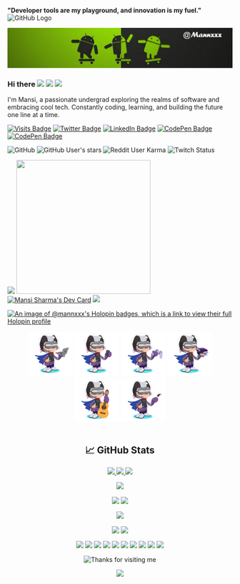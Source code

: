 **"Developer tools are my playground, and innovation is my fuel."** <img src="https://github.com/raghavk16/raghavk16/blob/master/octo.gif" alt="GitHub Logo" width="50"/> 

<!--[![background_logo (1)](./assets/background_logo (1).png)]-->
<img  src="https://github.com/Mannxxx/Mannxxx/blob/main/assets/background_logo%20(1).png?raw=true" alt="laptop" />

### Hi there <img src="https://media.giphy.com/media/mGcNjsfWAjY5AEZNw6/giphy.gif" width="50"> <img src="https://emojis.slackmojis.com/emojis/images/1588315024/8823/hyperkitty.gif?1588315024" width="30" /> <img src="https://emojis.slackmojis.com/emojis/images/1621024394/39092/cat-roll.gif?1621024394" width="28" /> 
I'm Mansi, a passionate undergrad exploring the realms of software and embracing cool tech. Constantly coding, learning, and building the future one line at a time. 

[![Visits Badge](https://badges.pufler.dev/visits/braydoncoyer/braydoncoyer)](https:braydoncoyer.dev)
[![Twitter Badge](https://img.shields.io/badge/Twitter-Profile-informational?style=flat&logo=twitter&logoColor=white&color=1CA2F1)](https://twitter.com/@MansiSh04166978)
[![LinkedIn Badge](https://img.shields.io/badge/LinkedIn-Profile-informational?style=flat&logo=linkedin&logoColor=white&color=0D76A8)](https://www.linkedin.com/in/mansi-sharma-383036209/)
[![CodePen Badge](https://img.shields.io/badge/CodePen-Profile-informational?style=flat&logo=codepen&logoColor=white&color=black)](https://codepen.io/MANXXx/pen/wvyoPGL?editors=1111)
[![CodePen Badge](https://img.shields.io/badge/app.daily.dev-Profile-informational?style=flat&logo=app.daily.dev&logoColor=white&color=black)](https://app.daily.dev/Mannxxx)

![GitHub](https://img.shields.io/github/followers/Mannxxx?label=Follow%20Me%21%21&style=for-the-badge&logo=Github)
![GitHub User's stars](https://img.shields.io/github/stars/Mannxxx?style=for-the-badge&logo=Github)
![Reddit User Karma](https://img.shields.io/reddit/user-karma/combined/BeastNight_TV?style=for-the-badge&logo=Reddit)
![Twitch Status](https://img.shields.io/twitch/status/Mannxxx?style=for-the-badge&logo=Twitch)


<!-- ![graphical user interface, application](https://img.shields.io/badge/GitHub-181717.svg?style=for-the-badge&logo=GitHub&logoColor=white) -->

<img src="https://myoctocat.com/assets/images/base-octocat.svg" width="200"/> <img src="https://github.com/Mannxxx/Mannxxx/assets/107349957/f0d55f29-4801-4c3b-b7c3-cf29409280c0" height="300" width="300"/> <a href="https://app.daily.dev/Mannxxx"><a href="https://app.daily.dev/Mannxxx"><img src="https://api.daily.dev/devcards/a7c3642e9c4740d4a8b7b7c9213b4cfb.png?r=6yv" width="250" alt="Mansi Sharma's Dev Card"/></a> <img src='https://user-images.githubusercontent.com/5713670/87202985-820dcb80-c2b6-11ea-9f56-7ec461c497c3.gif' width='40"'>
<!-- ![Screenshot of a comment on a GitHub issue showing an image, added in the Markdown, of an Octocat smiling and raising a tentacle.](https://myoctocat.com/assets/images/base-octocat.svg)
![hackoberfest1](https://github.com/Mannxxx/Mannxxx/assets/107349957/f0d55f29-4801-4c3b-b7c3-cf29409280c0)-->

<!--
**Mannxxx/Mannxxx** is a ✨ _special_ ✨ repository because its `README.md` (this file) appears on your GitHub profile.

Here are some ideas to get you started:

- 🔭 I’m currently working on ...
- 🌱 I’m currently learning ...
- 👯 I’m looking to collaborate on ...
- 🤔 I’m looking for help with ...
- 💬 Ask me about ...
- 📫 How to reach me: ...
- 😄 Pronouns: ...
- ⚡ Fun fact: ...
  -->




[![An image of @mannxxx's Holopin badges, which is a link to view their full Holopin profile](https://holopin.me/xxjonakadiptaxx)](https://holopin.io/@xxjonakadiptaxx)

<!-- <a href="https://app.daily.dev/Mannxxx"><img src="https://api.daily.dev/devcards/a7c3642e9c4740d4a8b7b7c9213b4cfb.png?r=63n" width="200" alt="Mansi Sharma's Dev Card"/></a> -->

</div>

<div align="center"> 
<img height="100" width="100" src="https://github.com/Jonak-Adipta-Kalita/Jonak-Adipta-Kalita/blob/main/images/octocat/laptop.png?raw=true" alt="laptop" />
<img height="100" width="100" src="https://github.com/Jonak-Adipta-Kalita/Jonak-Adipta-Kalita/blob/main/images/octocat/mobile.png?raw=true" alt="mobile" />
<img height="100" width="100" src="https://github.com/Jonak-Adipta-Kalita/Jonak-Adipta-Kalita/blob/main/images/octocat/gaming.png?raw=true" alt="gaming" />
<img height="100" width="100" src="https://github.com/Jonak-Adipta-Kalita/Jonak-Adipta-Kalita/blob/main/images/octocat/books.png?raw=true" alt="books" />
<img height="100" width="100" src="https://github.com/Jonak-Adipta-Kalita/Jonak-Adipta-Kalita/blob/main/images/octocat/guitar.png?raw=true" alt="guitar" />
<img height="100" width="100" src="https://github.com/Jonak-Adipta-Kalita/Jonak-Adipta-Kalita/blob/main/images/octocat/painting.png?raw=true" alt="painting" />
<br>
<br>

## &#x1f4c8; GitHub Stats
<div align="center" >
    <a  href="https://github.com/SP-XD">
    <img src="http://github-profile-summary-cards.vercel.app/api/cards/stats?username=Mannxxx&theme=dark" width="32.5%">
    <img src="http://github-profile-summary-cards.vercel.app/api/cards/repos-per-language?username=Mannxxx&theme=dark" width="32.5%">
    <img src="http://github-profile-summary-cards.vercel.app/api/cards/most-commit-language?username=Mannxxx&theme=dark" width="32.5%">
    </a>
</div>



<!--<br>
<div align='center'>
	<div style="display: flex;">
		<img height="180em" src="https://github-readme-stats.vercel.app/api?username=Mannxxx&show_icons=true&hide_border=true&theme=cobalt&count_private=true" />
		<img height="180em" src="https://github-readme-stats.vercel.app/api/top-langs/?username=Mannxxx&layout=compact&theme=cobalt&show_icons=true&hide_border=true&langs_count=6" />
		<img height="180em" src="http://github-readme-streak-stats.herokuapp.com?user=Mannxxx&theme=cobalt&hide_border=true" />
	</div>
</div> ->


<br>

# 💼 Skills

![](https://img.shields.io/badge/Code-Angular-informational?style=flat&logo=angular&logoColor=white&color=4AB197)
<!-- ![](https://img.shields.io/badge/Code-Ionic-informational?style=flat&logo=ionic&logoColor=white&color=4AB197) -->
![](https://img.shields.io/badge/Code-React-informational?style=flat&logo=react&logoColor=white&color=4AB197) 
<!-- ![](https://img.shields.io/badge/Code-Redux-informational?style=flat&logo=Redux&logoColor=white&color=4AB197) -->
<!-- ![](https://img.shields.io/badge/Code-Gatsby-informational?style=flat&logo=gatsby&logoColor=white&color=4AB197) -->
![](https://img.shields.io/badge/Code-JavaScript-informational?style=flat&logo=JavaScript&logoColor=white&color=4AB197)
![](https://img.shields.io/badge/Code-TypeScript-informational?style=flat&logo=TypeScript&logoColor=white&color=4AB197)
<!-- ![](https://img.shields.io/badge/Code-GreenSock-informational?style=flat&logo=GreenSock&logoColor=white&color=4AB197) -->
![](https://img.shields.io/badge/Code-Java-informational?style=flat&logo=Java&logoColor=white&color=4AB197)
<!-- ![](https://img.shields.io/badge/Code-SpringBoot-informational?style=flat&logo=Spring&logoColor=white&color=4AB197) -->
![](https://img.shields.io/badge/Code-CSharp-informational?style=flat&logo=c-sharp&logoColor=white&color=4AB197)
![](https://img.shields.io/badge/Code-.NET-informational?style=flat&logo=.net&logoColor=white&color=4AB197)
<!-- ![](https://img.shields.io/badge/Code-SwiftUI-informational?style=flat&logo=swift&logoColor=white&color=4AB197) -->
![](https://img.shields.io/badge/Code-MongoDB-informational?style=flat&logo=MongoDB&logoColor=white&color=4AB197)
![](https://img.shields.io/badge/Code-MySQL-informational?style=flat&logo=MySQL&logoColor=white&color=4AB197)
![](https://img.shields.io/badge/Style-CSS-informational?style=flat&logo=css3&logoColor=white&color=4AB197)
![](https://img.shields.io/badge/Tools-Docker-informational?style=flat&logo=docker&logoColor=white&color=4AB197)
![](https://img.shields.io/badge/Tools-Photoshop-informational?style=flat&logo=Adobe-Photoshop&logoColor=white&color=4AB197)
![](https://img.shields.io/badge/Tools-Illustrator-informational?style=flat&logo=Adobe-Illustrator&logoColor=white&color=4AB197)
![](https://img.shields.io/badge/Tools-AdobeXD-informational?style=flat&logo=Adobe-XD&logoColor=white&color=4AB197)
![](https://img.shields.io/badge/Tools-GitHub-informational?style=flat&logo=GitHub&logoColor=white&color=4AB197)
![](https://img.shields.io/badge/Tools-GitLab-informational?style=flat&logo=GitLab&logoColor=white&color=4AB197)
![](https://img.shields.io/badge/Tools-Bitbucket-informational?style=flat&logo=Bitbucket&logoColor=white&color=4AB197)
<br>



<img height="120" alt="Thanks for visiting me" width="100%" src="https://raw.githubusercontent.com/BrunnerLivio/brunnerlivio/master/images/marquee.svg" />
<p align="center">
  <img src="https://capsule-render.vercel.app/api?type=waving&color=gradient&height=60&section=footer&width=100"/>
</p>
<br>
<!-- ## Here is a random joke that'll make you laugh!           ## Here is a random quote for you!

![Jokes Card](https://readme-jokes.vercel.app/api)        ![Quote](https://quotes-github-readme.vercel.app/api?type=quote)
![Weather](https://img.shields.io/badge/Weather-Delhi-blue?style=flat&logo=appveyor) --

> ### Want to know how I made this README?
>
> Check out the [tutorial](https://braydoncoyer.dev/blog/creating-a-killer-github-profile-readme-part-1/)!
>
<detailssummary><b>PC Specs</b></summary>
	<br/>
	<ul>
		<li><b>PC: </b>Laptop</li>
		<li><b>OS: </b>Windows 11, version 22H2</li>
		<li><b>Processor: </b>AMD Ryzen 5 5600H with Radeon Graphics 3.30 GHz</li>
		<li><b>RAM: </b>8.00 GB</li>
	</ul>
</details>



<!-- ![Chuck Norris Joke](https://api.chucknorris.io/jokes/random) -->
<!-- ![Trivia](https://opentdb.com/api.php?amount=1&category=9&difficulty=easy&type=multiple) -->

